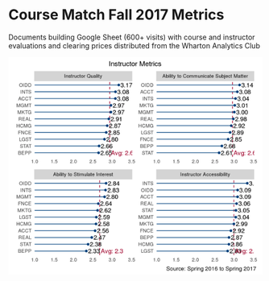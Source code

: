 # Course Match Fall 2017 Metrics
Documents building Google Sheet (600+ visits) with course and instructor evaluations and clearing prices distributed from the Wharton Analytics Club

![](coursematch_f17.png)
